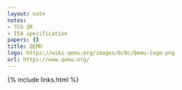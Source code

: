 ```yaml
---
layout: note
notes:
- TCG IR
- ISA specification
papers: {}
title: QEMU
logo: https://wiki.qemu.org/images/0/0c/Qemu-logo.png
url: https://www.qemu.org/
---
```

{% include links.html %}
